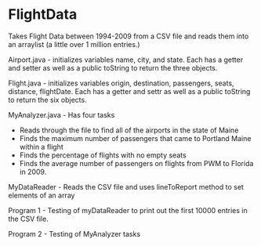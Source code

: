 # FlightData
Takes Flight Data between 1994-2009 from a CSV file and reads them into an arraylist (a little over 1 million entries.) 

Airport.java - initializes variables name, city, and state. Each has a getter and setter as well as a public toString to return the three objects. 

Flight.java - initializes variables origin, destination, passengers, seats, distance, flightDate. Each has a getter and settr as well as a public toString to return the six objects. 

MyAnalyzer.java - Has four tasks
  - Reads through the file to find all of the airports in the state of Maine
  - Finds the maximum number of passengers that came to Portland Maine within a flight
  - Finds the percentage of flights with no empty seats
  - Finds the average number of passengers on flights from PWM to Florida in 2009.

MyDataReader - Reads the CSV file and uses lineToReport method to set elements of an array

Program 1 - Testing of myDataReader to print out the first 10000 entries in the CSV file. 

Program 2 - Testing of MyAnalyzer tasks 

